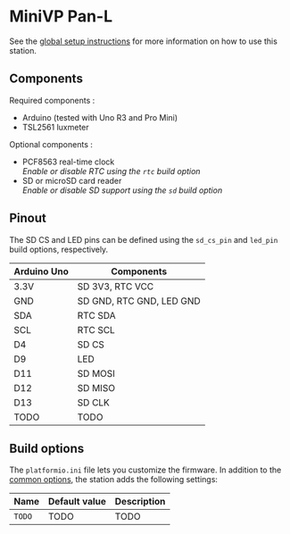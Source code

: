 # MiniVP Pan-L

See the [global setup instructions](../README.md) for more information on how to use this station.

## Components

Required components :

* Arduino (tested with Uno R3 and Pro Mini)
* TSL2561 luxmeter

Optional components :

* PCF8563 real-time clock  
  *Enable or disable RTC using the `rtc` build option*
* SD or microSD card reader  
  *Enable or disable SD support using the `sd` build option*

## Pinout

The SD CS and LED pins can be defined using the `sd_cs_pin` and `led_pin` build options, respectively.

Arduino Uno | Components
----------- | ----------
3.3V        | SD 3V3, RTC VCC
GND         | SD GND, RTC GND, LED GND
SDA         | RTC SDA
SCL         | RTC SCL
D4          | SD CS
D9          | LED
D11         | SD MOSI
D12         | SD MISO
D13         | SD CLK
TODO        | TODO

## Build options

The `platformio.ini` file lets you customize the firmware. In addition to the [common options](../README.md#common-build-options), the station adds the following settings:

Name      | Default value | Description
--------- | ------------- | -----------
`TODO`    | TODO          | TODO
